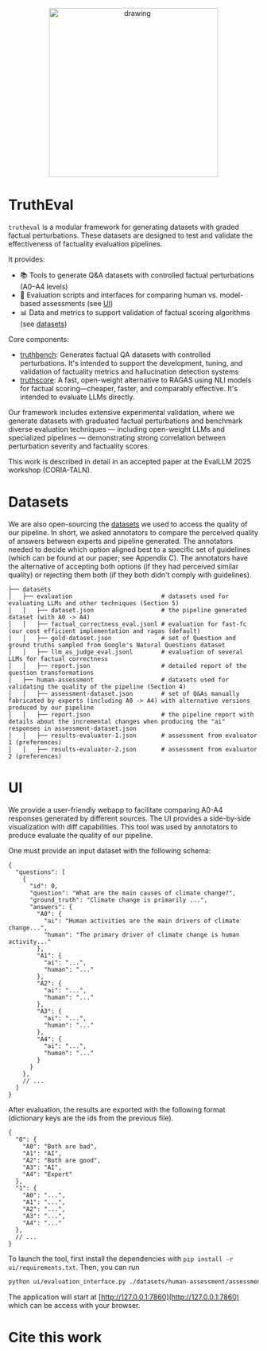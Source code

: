<p align="center">
<img src="https://github.com/user-attachments/assets/8d30499c-ab58-4e92-8e11-089c01515c63" alt="drawing" style="height:340px"/>
</p>

# TruthEval

`trutheval` is a modular framework for generating datasets with graded factual perturbations. These datasets are
designed to test and validate the effectiveness of factuality evaluation pipelines.

It provides:

* 📚 Tools to generate Q&A datasets with controlled factual perturbations (A0–A4 levels)
* 🧪 Evaluation scripts and interfaces for comparing human vs. model-based assessments (see [UI](#ui))
* 📊 Data and metrics to support validation of factual scoring algorithms (see [datasets](#datasets))

Core components:

* [truthbench](./truthbench/README.md): Generates factual QA datasets with controlled perturbations. It's intended to
  support the development, tuning, and validation of factuality metrics and hallucination detection systems
* [truthscore](./truthscore/README.md): A fast, open-weight alternative to RAGAS using NLI models for factual
  scoring—cheaper, faster, and comparably effective. It's intended to evaluate LLMs directly.

Our framework includes extensive experimental validation, where we generate datasets with graduated factual
perturbations and benchmark diverse evaluation techniques — including open-weight LLMs and specialized
pipelines — demonstrating strong correlation between perturbation severity and factuality scores.

This work is described in detail in an accepted paper at the EvalLLM 2025 workshop (CORIA-TALN).

# Datasets

We are also open-sourcing the [datasets](./datasets) we used to access the quality of our pipeline. In short, we asked
annotators to compare the perceived quality of answers between experts and pipeline generated. The annotators needed to
decide which option aligned best to a specific set of guidelines (which can be found at our paper; see Appendix C). The
annotators have the alternative of accepting both options (if they had perceived similar quality) or rejecting them
both (if they both didn't comply with guidelines).

```text
├── datasets
│   ├── evaluation                         # datasets used for evaluating LLMs and other techniques (Section 5) 
│   │   ├── dataset.json                   # the pipeline generated dataset (with A0 -> A4)
│   │   ├── factual_correctness_eval.jsonl # evaluation for fast-fc (our cost efficient implementation and ragas (default)
│   │   ├── gold-dataset.json              # set of Question and ground truths sampled from Google's Natural Questions dataset
│   │   ├── llm_as_judge_eval.jsonl        # evaluation of several LLMs for factual correctness
│   │   ├── report.json                    # detailed report of the question transformations 
│   ├── human-assessment                   # datasets used for validating the quality of the pipeline (Section 4)
│   │   ├── assessment-dataset.json        # set of Q&As manually fabricated by experts (including A0 -> A4) with alternative versions produced by our pipeline
│   │   ├── report.json                    # the pipeline report with details about the incremental changes when producing the "ai" responses in assessment-dataset.json
│   │   ├── results-evaluator-1.json       # assessment from evaluator 1 (preferences)
│   │   ├── results-evaluator-2.json       # assessment from evaluator 2 (preferences) 
```

# UI

We provide a user-friendly webapp to facilitate comparing A0-A4 responses generated by different sources. The UI
provides a side-by-side visualization with diff capabilities. This tool was used by annotators to produce evaluate the
quality of our pipeline.

One must provide an input dataset with the following schema:

```jsonc
{
  "questions": [
    {
      "id": 0,
      "question": "What are the main causes of climate change?",
      "ground_truth": "Climate change is primarily ...",
      "answers": {
        "A0": {
          "ai": "Human activities are the main drivers of climate change...",
          "human": "The primary driver of climate change is human activity..."
        },
        "A1": {
          "ai": "...",
          "human": "..."
        },
        "A2": {
          "ai": "...",
          "human": "..."
        },
        "A3": {
          "ai": "...",
          "human": "..."
        },
        "A4": {
          "ai": "...",
          "human": "..."
        }
      }
    },
    // ...
  ]
}
```

After evaluation, the results are exported with the following format (dictionary keys are the ids from the previous
file).

```jsonc
{
  "0": {
    "A0": "Both are bad",
    "A1": "AI",
    "A2": "Both are good",
    "A3": "AI",
    "A4": "Expert"
  },
  "1": {
    "A0": "...",
    "A1": "...",
    "A2": "...",
    "A3": "...",
    "A4": "..."
  },
  // ...
}
```

To launch the tool, first install the dependencies with `pip install -r ui/requirements.txt`. Then, you can run

```bash
python ui/evaluation_interface.py ./datasets/human-assessment/assessment-dataset.json ./datasets/results-evaluator-x.json
```

The application will start at [http://127.0.0.1:7860](http://127.0.0.1:7860) which can be access with your browser.

# Cite this work
